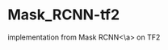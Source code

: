 # Mask_RCNN-tf2
 
implementation from <a url=https://github.com/matterport/Mask_RCNN>Mask RCNN<\a> on TF2
